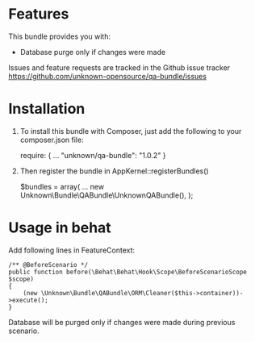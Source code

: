 Features
======================
This bundle provides you with:

- Database purge only if changes were made

Issues and feature requests are tracked in the Github issue tracker https://github.com/unknown-opensource/qa-bundle/issues

Installation
======================

1. To install this bundle with Composer, just add the following to your composer.json file:


    require: {
        ...
        "unknown/qa-bundle": "1.0.2"
    }


2. Then register the bundle in AppKernel::registerBundles()


    $bundles = array(
        ...
        new Unknown\Bundle\QABundle\UnknownQABundle(),
    );


Usage in behat
======================

Add following lines in FeatureContext:

    /** @BeforeScenario */
    public function before(\Behat\Behat\Hook\Scope\BeforeScenarioScope $scope)
    {
        (new \Unknown\Bundle\QABundle\ORM\Cleaner($this->container))->execute();
    }

Database will be purged only if changes were made during previous scenario.